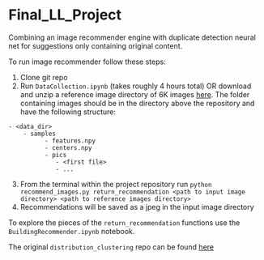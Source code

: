 # Final_LL_Project
Combining an image recommender engine with duplicate detection neural net for suggestions only containing original content.

To run image recommender follow these steps:
1. Clone git repo
2. Run `DataCollection.ipynb` (takes roughly 4 hours total) OR download and unzip a reference image directory of 6K images [here](). The folder containing images should be in the directory above the repository and have the following structure:

```
- <data_dir>
    - samples
          - features.npy
          - centers.npy
          - pics
             - <first file>
             - ...
```
3. From the terminal within the project repository run `python recommend_images.py return_recommendation <path to input image directory> <path to reference images directory>`
4. Recommendations will be saved as a jpeg in the input image directory

To explore the pieces of the `return_recommendation` functions use the `BuildingRecommender.ipynb` notebook. 

The original `distribution_clustering` repo can be found [here]()
